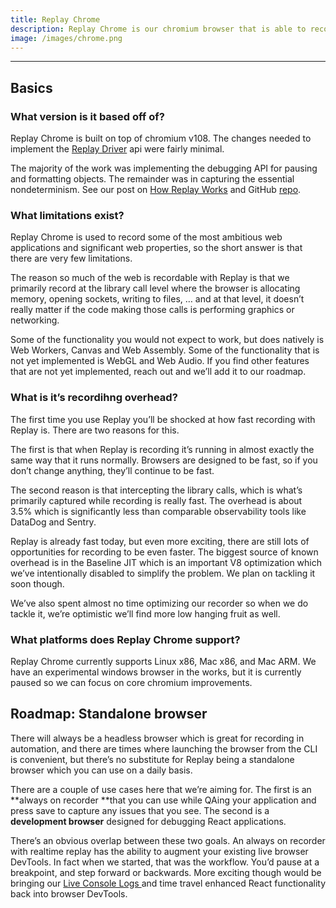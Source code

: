 ```yaml
---
title: Replay Chrome
description: Replay Chrome is our chromium browser that is able to record and deterministically replay in the cloud.
image: /images/chrome.png
---
```


---

## Basics

### What version is it based off of?

Replay Chrome is built on top of chromium v108. The changes needed to implement the [Replay Driver](https://static.replay.io/driver/) api were fairly minimal.

The majority of the work was implementing the debugging API for pausing and formatting objects. The remainder was in capturing the essential nondeterminism. See our post on [How Replay Works](https://blog.replay.io/how-replay-works) and GitHub [repo](https://github.com/replayio/chromium).

### What limitations exist?

Replay Chrome is used to record some of the most ambitious web applications and significant web properties, so the short answer is that there are very few limitations.

The reason so much of the web is recordable with Replay is that we primarily record at the library call level where the browser is allocating memory, opening sockets, writing to files, … and at that level, it doesn’t really matter if the code making those calls is performing graphics or networking.

Some of the functionality you would not expect to work, but does natively is Web Workers, Canvas and Web Assembly. Some of the functionality that is not yet implemented is WebGL and Web Audio. If you find other features that are not yet implemented, reach out and we’ll add it to our roadmap.

### What is it’s recordihng overhead?

The first time you use Replay you’ll be shocked at how fast recording with Replay is. There are two reasons for this.

The first is that when Replay is recording it’s running in almost exactly the same way that it runs normally. Browsers are designed to be fast, so if you don’t change anything, they’ll continue to be fast.

The second reason is that intercepting the library calls, which is what’s primarily captured while recording is really fast. The overhead is about 3.5% which is significantly less than comparable observability tools like DataDog and Sentry.

Replay is already fast today, but even more exciting, there are still lots of opportunities for recording to be even faster. The biggest source of known overhead is in the Baseline JIT which is an important V8 optimization which we’ve intentionally disabled to simplify the problem. We plan on tackling it soon though.

We’ve also spent almost no time optimizing our recorder so when we do tackle it, we’re optimistic we’ll find more low hanging fruit as well.

### What platforms does Replay Chrome support?

Replay Chrome currently supports Linux x86, Mac x86, and Mac ARM. We have an experimental windows browser in the works, but it is currently paused so we can focus on core chromium improvements.

## Roadmap: Standalone browser

There will always be a headless browser which is great for recording in automation, and there are times where launching the browser from the CLI is convenient, but there’s no substitute for Replay being a standalone browser which you can use on a daily basis.

There are a couple of use cases here that we’re aiming for. The first is an **always on recorder **that you can use while QAing your application and press save to capture any issues that you see. The second is a **development browser** designed for debugging React applications.

There’s an obvious overlap between these two goals. An always on recorder with realtime replay has the ability to augment your existing live browser DevTools. In fact when we started, that was the workflow. You’d pause at a breakpoint, and step forward or backwards. More exciting though would be bringing our [Live Console Logs ](/time-travel-intro/add-console-logs-on-the-fly)and time travel enhanced React functionality back into browser DevTools.

